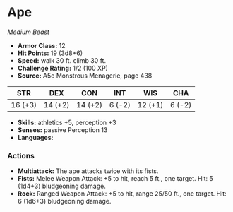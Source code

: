 # Ape

*Medium* *Beast*

- **Armor Class:** 12
- **Hit Points:** 19 (3d8+6)
- **Speed:** walk 30 ft. climb 30 ft.
- **Challenge Rating:** 1/2 (100 XP)
- **Source:** A5e Monstrous Menagerie, page 438

| STR | DEX | CON | INT | WIS | CHA |
| --- | --- | --- | --- | --- | --- |
| 16 (+3) | 14 (+2) | 14 (+2) | 6 (-2) | 12 (+1) | 6 (-2) |

- **Skills:** athletics +5, perception +3
- **Senses:** passive Perception 13
- **Languages:** 

### Actions

- **Multiattack:** The ape attacks twice with its fists.
- **Fists:** Melee Weapon Attack: +5 to hit, reach 5 ft., one target. Hit: 5 (1d4+3) bludgeoning damage.
- **Rock:** Ranged Weapon Attack: +5 to hit, range 25/50 ft., one target. Hit: 6 (1d6+3) bludgeoning damage.



